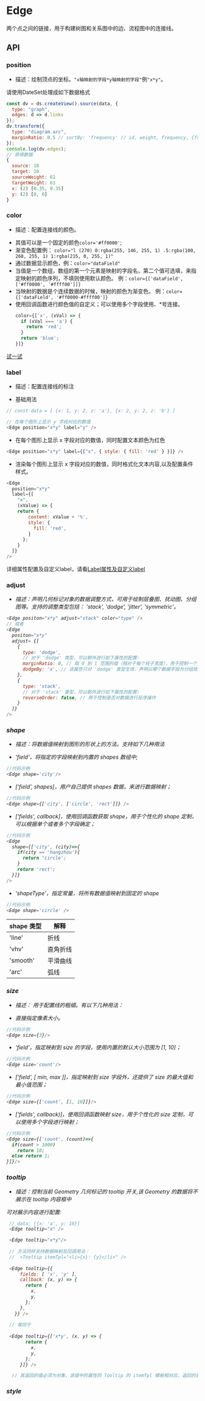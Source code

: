 # Edge

两个点之间的链接，用于构建树图和关系图中的边、流程图中的连接线。

## API

### position 
_<string>_ _<required>_
* 描述：绘制顶点的坐标。`"x轴映射的字段*y轴映射的字段"`例`"x*y"`。

请使用DateSet处理成如下数据格式

```js
const dv = ds.createView().source(data, {
  type: "graph",
  edges: d => d.links
});
dv.transform({
  type: "diagram.arc",
  marginRatio: 0.5 // sortBy: 'frequency' // id, weight, frequency, {function}
});
console.log(dv.edges);
// 获得数据   
{
  source: 10
  target: 10
  sourceWeight: 61
  targetWeight: 61
  x: (2) [0.35, 0.35]
  y: (2) [0, 0]
}
```
### color 
_<string>_ _<array>_

* 描述：配置连接线的颜色。

- 其值可以是一个固定的颜色`color='#ff0000'`;
- 渐变色配置例： `color="l (270) 0:rgba(255, 146, 255, 1) .5:rgba(100, 268, 255, 1) 1:rgba(215, 0, 255, 1)"`
- 通过数据显示颜色，例：`color="dataField"`
- 当值是一个数组，数组的第一个元素是映射的字段名，第二个值可选填，来指定映射的颜色序列，不填则使用默认颜色。
  例：`color={['dataField', ['#ff0000', '#ffff00']]}`
- 当映射的数据是个连续数据的时候，映射的颜色为渐变色。
  例：`color={['dataField', '#ff0000-#ffff00']}`
- 使用回调函数进行颜色值的自定义；可以使用多个字段使用、*号连接。
  ```js
  color={['x', (xVal) => {
    if (xVal === 'a') {
      return 'red';
    }
    return 'blue';
  }]} 
  ```

[试一试](https://bizcharts.alibaba-inc.com/gist/2fgxOIja4qm)

### label 
_<string>_ _<array>_
* 描述：配置连接线的标注

- 基础用法
```js
// const data = [ {x: 1, y: 2, z: 'a'}, {x: 2, y: 2, z: 'b'} ]

// 在每个图形上显示 y 字段对应的数值
<Edge position="x*y" label="y" />
```
- 在每个图形上显示 x 字段对应的数值，同时配置文本颜色为红色
```js
<Edge position="x*y" label={["x", { style: { fill: 'red' } }]} />
```
- 渲染每个图形上显示 x 字段对应的数值，同时格式化文本内容,以及配置条件样式。
```js
<Edge
  position="x*y"
  label={[
    "x",
    (xValue) => {
    return {
        content: xValue + '%',
        style: {
          fill: 'red',
        }
      };
    }
  ]}
/>
```
详细属性配置及自定义label，请看[Label属性及自定义label](/product/BizCharts4/category/61/page/183)

### adjust 
_<string>_ _<object>_
* 描述：声明几何标记对象的数据调整方式，可用于绘制层叠图、扰动图、分组图等。支持的调整类型包括： 'stack', 'dodge', 'jitter', 'symmetric'。
```js
<Edge positon="x*y" adjust="stack" color="type" />
// 或者
<Edge 
  positon="x*y"
  adjust= {[
    {
      type: 'dodge',
      // 对于 'dodge' 类型，可以额外进行如下属性的配置:
      marginRatio: 0, // 取 0 到 1 范围的值（相对于每个柱子宽度），用于控制一个分组中柱子之间的间距
      dodgeBy: 'x', // 该属性只对 'dodge' 类型生效，声明以哪个数据字段为分组依据
    },
    {
      type: 'stack',
      // 对于 'stack' 类型，可以额外进行如下属性的配置:
      reverseOrder: false, // 用于控制是否对数据进行反序操作
    }
  ]}
/>
```

### shape 
_<string>_ _<array>_

* 描述：将数据值映射到图形的形状上的方法。支持如下几种用法
- 'field'，将指定的字段映射到内置的 shapes 数组中;
```js
//代码示例
<Edge shape='city'/>
```
- ['field', shapes]，用户自己提供 shapes 数据，来进行数据映射；
```js
//代码示例
<Edge shape={['city', ['circle', 'rect']]} />
```
- ['fields', callback]，使用回调函数获取 shape，用于个性化的 shape 定制，可以根据单个或者多个字段确定；
```js
//代码示例
<Edge
  shape={['city', (city)=>{
    if(city == 'hangzhou'){
      return 'circle';
    }
    return 'rect';
  }]}
/>
```
- 'shapeType'，指定常量，将所有数据值映射到固定的 shape
```js
//代码示例
<Edge shape='circle' />
```
| shape 类型 | 解释 |
| --- | --- |
| 'line' |  折线 |
| 'vhv' | 直角折线 |
| 'smooth' | 平滑曲线|
| 'arc' | 弧线 |


### size 
_<string>_ _<array>_ _<number>_
* 描述： 用于配置线的粗细。有以下几种用法：
-  _<number>_ 直接指定像素大小。
```js
//代码示例
<Edge size={3}/>
```
- 'field'，指定映射到 size 的字段，使用内置的默认大小范围为 [1, 10]；
```js
//代码示例
<Edge size='count'/>
```
- ['field', [ min, max ]]，指定映射到 size 字段外，还提供了 size 的最大值和最小值范围；
```js
//代码示例
<Edge size={['count', [1, 10]]}/>
```
- ['fields', callback)]，使用回调函数映射 size，用于个性化的 size 定制，可以使用多个字段进行映射；

```js
//代码示例
<Edge size={['count', (count)=>{
  if(count > 1000)
    return 10;
  else return 1;
}]}/>
```

### tooltip 
_<boolean>_
* 描述：控制当前 Geometry 几何标记的 tooltip 开关,该 Geometry 的数据将不展示在 tooltip 内容框中


可对展示内容进行配置:
```js
 // data: [{x: 'a', y: 10}]
 <Edge tooltip="x" />

 <Edge tooltip="x*y"/>
 
 // 方法同样支持数据映射及回调用法：
 //  <Tooltip itemTpl="<li>{x}: {y}</li>" />
 
 <Edge tooltip={{
     fields: [ 'x', 'y' ],
     callback: (x, y) => {
       return {
         x,
         y,
       };
     },
   }} />
   
 // 等同于
 
 <Edge tooltip={['x*y', (x, y) => {
       return {
         x,
         y,
       };
     }]} />

  // 其返回的值必须为对象，该值中的属性同 Tooltip 的 itemTpl 模板相对应，返回的变量可用于 itemTpl 的字符串模板。
```


### style 
_<object>_ _<number>_
* 描述：配置几何图形的样式。

当 style 的值是 Object 时，该 Object 中只能设置固定样式。

当 style 的值是 Array 时，可以通过回调函数根据具体的数据去动态配置样式。

style 的更详细的配置项 [绘图属性](/product/BizCharts4/category/61/page/114)
```js
//代码示例
<Geom
  style={{
    lineWidth:1
  }}
  //或者
  style={['sales*city', (sales,city)=>{
  const res = { lineWidth:1 };
  if(city === 'hangzhou' && sales > 1000) res.stroke = "#ff0000";
  else res.stroke = "#00ff00";
  return res;
   }]}
/>
```


### animate 
_<boolean>_ _<object>_
* 描述：开启或者关闭动画， 传入object时进行动画配置，详细[配置动画](/product/BizCharts4/category/72/page/115)。








